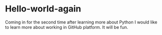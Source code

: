 # Hello-world-again
Coming in for the second time after learning more about Python
I would like to learn more about working in GitHub platform.
It will be fun.
